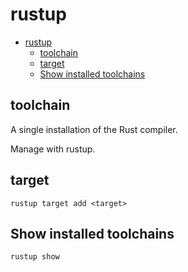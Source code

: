 # rustup

- [rustup](#rustup)
  - [toolchain](#toolchain)
  - [target](#target)
  - [Show installed toolchains](#show-installed-toolchains)

## toolchain

A single installation of the Rust compiler.

Manage with rustup.

## target

```shell
rustup target add <target>
```

## Show installed toolchains

```sh
rustup show
```
